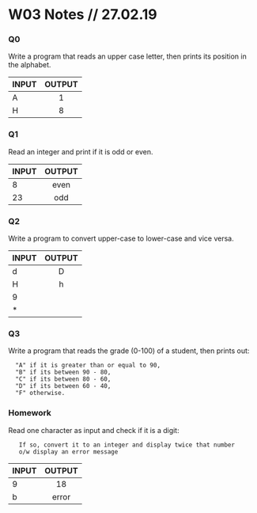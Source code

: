 
# W03 Notes // 27.02.19
### Q0

Write a program that reads an upper case letter, then prints its position in the alphabet.

| INPUT      | OUTPUT    |         
| ---------  |:---------:| 
| A      | 1| 
| H     | 8| 


### Q1

 Read an integer and print if it is odd or even.
 
| INPUT      | OUTPUT    |         
| ---------  |:---------:| 
| 8      | even | 
| 23     | odd| 

    

### Q2

 Write a program to convert upper-case to lower-case and vice versa.
 
| INPUT      | OUTPUT    |         
| ---------  |:---------:| 
| d      | D| 
| H     | h| 
| 9 | |
| * ||


### Q3

Write a program that reads the grade (0-100) of a student, then prints out:

      "A" if it is greater than or equal to 90, 
      "B" if its between 90 - 80, 
      "C" if its between 80 - 60, 
      "D" if its between 60 - 40,
      "F" otherwise. 


### Homework

Read one character as input and check if it is a digit:
	   
       If so, convert it to an integer and display twice that number
	   o/w display an error message
       
| INPUT      | OUTPUT    |         
| ---------  |:---------:| 
| 9      | 18| 
| b     | error| 
